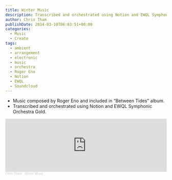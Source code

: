```yaml
---
title: Winter Music
description: Transcribed and orchestrated using Notion and EWQL Symphonic Orchestra Gold.
author: Chris Tham
publishDate: 2014-03-10T06:03:51+00:00
categories:
  - Music
  - Create
tags:
  - ambient
  - arrangement
  - electronic
  - music
  - orchestra
  - Roger Eno
  - Notion
  - EWQL
  - Soundcloud
---
```

* Music composed by Roger Eno and included in &#8220;Between Tides&#8221; album.
* Transcribed and orchestrated using Notion and EWQL Symphonic Orchestra Gold.

<iframe width="100%" height="166" scrolling="no" frameborder="no" allow="autoplay" src="https://w.soundcloud.com/player/?url=https%3A//api.soundcloud.com/tracks/139001779&color=%23ff5500&auto_play=false&hide_related=false&show_comments=true&show_user=true&show_reposts=false&show_teaser=true"></iframe><div style="font-size: 10px; color: #cccccc;line-break: anywhere;word-break: normal;overflow: hidden;white-space: nowrap;text-overflow: ellipsis; font-family: Interstate,Lucida Grande,Lucida Sans Unicode,Lucida Sans,Garuda,Verdana,Tahoma,sans-serif;font-weight: 100;"><a href="https://soundcloud.com/chris-tham" title="Chris Tham" target="_blank" style="color: #cccccc; text-decoration: none;">Chris Tham</a> · <a href="https://soundcloud.com/chris-tham/winter-music" title="Winter Music" target="_blank" style="color: #cccccc; text-decoration: none;">Winter Music</a></div>
